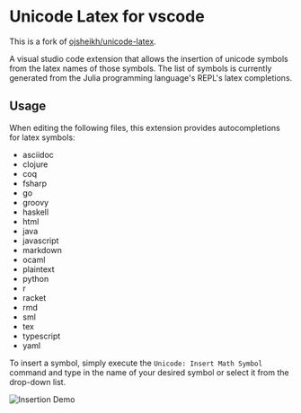 # Unicode Latex for vscode

This is a fork of [ojsheikh/unicode-latex](https://github.com/ojsheikh/unicode-latex). 

A visual studio code extension that allows the insertion of unicode symbols from the latex names of those symbols. The list of symbols is currently generated from the Julia programming language's REPL's latex completions.

## Usage

When editing the following files, this extension provides autocompletions for latex symbols:
- asciidoc
- clojure
- coq
- fsharp
- go
- groovy
- haskell
- html
- java
- javascript
- markdown
- ocaml
- plaintext
- python
- r
- racket
- rmd
- sml
- tex
- typescript
- yaml

To insert a symbol, simply execute the `Unicode: Insert Math Symbol` command and type in the name of your desired symbol or select it from the drop-down list.

![Insertion Demo](https://raw.githubusercontent.com/oijazsh/unicode-latex/master/demo-insert.gif)
